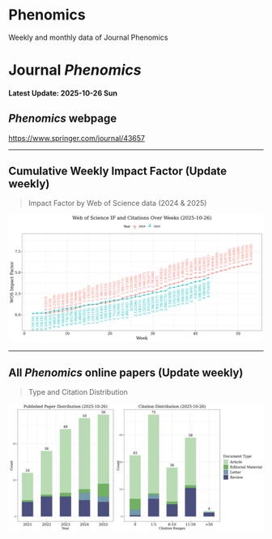 # Phenomics
Weekly and monthly data of Journal Phenomics

# Journal *Phenomics*

  #### Latest Update: 2025-10-26 Sun

## *Phenomics* webpage 

https://www.springer.com/journal/43657

-----

## Cumulative Weekly Impact Factor (Update weekly)

> Impact Factor by Web of Science data (2024 & 2025)

![Joint_WOS_IF_Citations.png](https://github.com/IanHugh/Phenomics/blob/main/figures/weekly/Joint_WOS_IF_Citations.png)

-----

## All *Phenomics* online papers (Update weekly)

> Type and Citation Distribution

![publication_analysis.png](https://github.com/IanHugh/Phenomics/blob/main/figures/weekly/publication_analysis.png)
